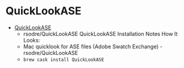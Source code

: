 # QuickLookASE
- [QuickLookASE](https://github.com/rsodre/QuickLookASE)
  -  rsodre/QuickLookASE QuickLookASE Installation Notes How It Looks:
  - Mac quicklook for ASE files (Adobe Swatch Exchange) - rsodre/QuickLookASE
  - `brew cask install QuickLookASE`
